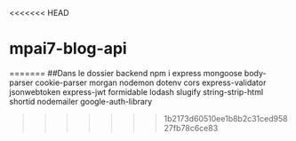 <<<<<<< HEAD
# mpai7-blog-api
=======
##Dans le dossier backend npm i express mongoose body-parser cookie-parser morgan nodemon dotenv cors express-validator jsonwebtoken express-jwt formidable lodash slugify string-strip-html shortid nodemailer google-auth-library
>>>>>>> 1b2173d60510ee1b8b2c31ced95827fb78c6ce83
